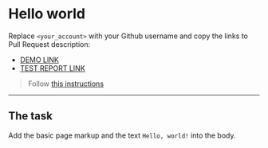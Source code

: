 # Hello world

Replace `<your_account>` with your Github username and copy the links to Pull Request description:

- [DEMO LINK](https://TanyaShevchenko.github.io/layout_hello-world/)
- [TEST REPORT LINK](https://TanyaShevchenko.github.io/layout_hello-world/report/html_report/)

> Follow [this instructions](https://mate-academy.github.io/layout_task-guideline/#how-to-solve-the-layout-tasks-on-github)

---

## The task

Add the basic page markup and the text `Hello, world!` into the body.
